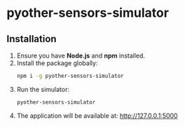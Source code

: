 # pyother-sensors-simulator

## Installation

1. Ensure you have **Node.js** and **npm** installed.  
2. Install the package globally:  
   ```bash
   npm i -g pyother-sensors-simulator
   ```
3. Run the simulator:
   ```bash
   pyother-sensors-simulator
   ```
4. The application will be available at: http://127.0.0.1:5000
